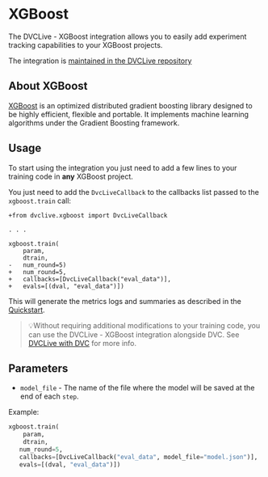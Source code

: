 # XGBoost

The DVCLive - XGBoost integration allows you to easily add experiment tracking
capabilities to your XGBoost projects.

The integration is
[maintained in the DVCLive repository](https://github.com/iterative/dvclive/blob/master/dvclive/xgb.py)

## About XGBoost

[XGBoost](https://xgboost.ai/) is an optimized distributed gradient boosting
library designed to be highly efficient, flexible and portable. It implements
machine learning algorithms under the Gradient Boosting framework.

## Usage

To start using the integration you just need to add a few lines to your training
code in **any** XGBoost project.

You just need to add the `DvcLiveCallback` to the callbacks list passed to the
`xgboost.train` call:

```git
+from dvclive.xgboost import DvcLiveCallback

. . .

xgboost.train(
    param,
    dtrain,
-   num_round=5)
+   num_round=5,
+   callbacks=[DvcLiveCallback("eval_data")],
+   evals=[(dval, "eval_data")])
```

This will generate the metrics logs and summaries as described in the
[Quickstart](/docs/dvclive/user-guide/quickstart#outputs).

> 💡Without requiring additional modifications to your training code, you can
> use the DVCLive - XGBoost integration alongside DVC. See
> [DVCLive with DVC](/doc/dvclive/user-guide/dvclive-with-dvc) for more info.

## Parameters

- `model_file` - The name of the file where the model will be saved at the end
  of each `step`.

Example:

```python
xgboost.train(
    param,
    dtrain,
   num_round=5,
   callbacks=[DvcLiveCallback("eval_data", model_file="model.json")],
   evals=[(dval, "eval_data")])
```
